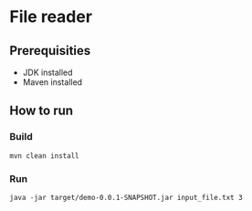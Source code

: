 # File reader

## Prerequisities
- JDK installed
- Maven installed


## How to run

### Build 
```
mvn clean install
```

### Run
``` 
java -jar target/demo-0.0.1-SNAPSHOT.jar input_file.txt 3
```